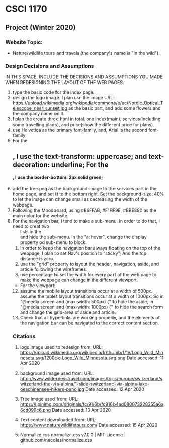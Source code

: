 # CSCI 1170
## Project (Winter 2020)

### Website Topic: 
* Nature/wildlife tours and travels (the company's name is "In the wild").

### Design Decisions and Assumptions
IN THIS SPACE, INCLUDE THE DECISIONS AND ASSUMPTIONS YOU MADE WHEN REDESIGNING THE LAYOUT OF THE WEB PAGES.

1. type the basic code for the index page.
2. design the logo image. I plan use the image URL: https://upload.wikimedia.org/wikipedia/commons/e/ec/Nordic_Optical_Telescope_near_sunset.jpg as the basic part, and add some flowers and the company name on it. 
3. I plan the create three html in total. one index(main), services(including some travelling plans), and price(show the different price for plans).
4. use Helvetica as the primary font-family, and, Arial is the second font-family
5. For the <h2>, I use the text-transform: uppercase; and text-decoration: underline; For the <h4>, I use the border-bottom: 2px solid green; 
6. add the tree.png as the background-image to the services part in the home page, and set it to the bottom right. Set the background-size: 40% to let the image can change small as decreasing the width of the webpage.
7. Following the Moodboard, using #B6FFAB, #F1FF9E, #BBE890 as the main color for the website.
8. For the navigation bar, I tend to make a sub-menu. In order to do that, I need to creat two <ol> lists in the <nav> and hide the sub-menu. In the "a: hover", change the display property od sub-menu to block.
9. In order to keep the navigation bar always floating on the top of the webpage, I plan to set Nav's position to “sticky”; And the top distance is zero. 
10. use the "grid" property to layout the header, navigation, aside, and article following the wireframes.
11. use percentage to set the width for every part of the web page to make the webpage can change in the different viewport.

* For the viewport:
12. assume the mobile layout transitions occur at a width of 500px. assume the tablet layout transitions occur at a width of 1000px. So in "@media screen and (max-width: 500px) {" to hide the aside, in "@media screen and (max-width: 1000px) {" to hide the search form and change the grid-area of aside and article. 
13. Check that all hyperlinks are working properly, and the elements of the navigation bar can be navigated to the correct content section.

### Citations
1. logo image used to redesign from:
URL: https://upload.wikimedia.org/wikipedia/fr/thumb/1/1e/Logo_Wild_Minnesota.svg/1200px-Logo_Wild_Minnesota.svg.png
Date accessed: 11 Apr 2020

2. background image used from:
URL: http://www.wildernesstravel.com/images/trips/europe/switzerland/switzerland-the-via-alpina/1-slide-switzerland-via-alpina-lake-oeschinensee-hikers-pano.jpg
Date accessed: 12 Apr 2020

3. Tree image used from:
URL: https://i.pinimg.com/originals/fc/91/6b/fc916b4ad080073228255a6a6cd099c6.png
Date accessed: 13 Apr 2020

4. Text content downloaded from:
URL: https://www.naturewildlifetours.com/
Date accessed: 15 Apr 2020

5. Normalize.css
normalize.css v7.0.0 | MIT License | github.com/necolas/normalize.css 


